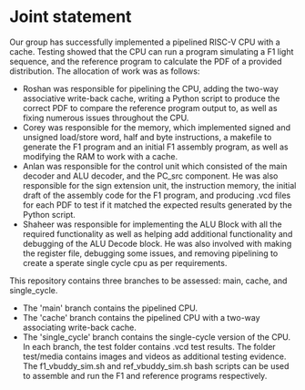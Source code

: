 # Joint statement

Our group has successfully implemented a pipelined RISC-V CPU with a cache. Testing showed that the CPU can run a program simulating a F1 light sequence, and the reference program to calculate the PDF of a provided distribution. The allocation of work was as follows:
- Roshan was responsible for pipelining the CPU, adding the two-way associative write-back cache, writing a Python script to produce the correct PDF to compare the reference program output to, as well as fixing numerous issues throughout the CPU.
- Corey was responsible for the memory, which implemented signed and unsigned load/store word, half and byte instructions, a makefile to generate the F1 program and an initial F1 assembly program, as well as modifying the RAM to work with a cache.
- Anlan was responsible for the control unit which consisted of the main decoder and ALU decoder, and the PC_src component. He was also responsible for the sign extension unit, the instruction memory, the initial draft of the assembly code for the F1 program, and producing .vcd files for each PDF to test if it matched the expected results generated by the Python script.
- Shaheer was responsible for implementing the ALU Block with all the required functionality as well as helping add additional functionality and debugging of the ALU Decode block. He was also involved with making the register file, debugging some issues, and removing pipelining to create a sperate single cycle cpu as per requirements.

This repository contains three branches to be assessed: main, cache, and single_cycle.
- The 'main' branch contains the pipelined CPU.
- The 'cache' branch contains the pipelined CPU with a two-way associating write-back cache.
- The 'single_cycle' branch contains the single-cycle version of the CPU.
In each branch, the test folder contains .vcd test results. The folder test/media contains images and videos as additional testing evidence. The f1_vbuddy_sim.sh and ref_vbuddy_sim.sh bash scripts can be used to assemble and run the F1 and reference programs respectively.